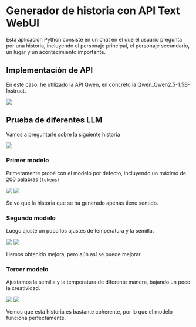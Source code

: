 # Generador de historia con API Text WebUI

Esta aplicación Python consiste en un chat en el que el usuario pregunta por una historia, incluyendo el personaje principal, el personaje secundario, un lugar y un acontecimiento importante.

## Implementación de API

En este caso, he utilizado la API Qwen, en concreto la Qwen_Qwen2.5-1.5B-Instruct.

<img src="https://drive.google.com/uc?id=1mELJY5to96lwDrU6MShpgs43p5UMSJ0J">

## Prueba de diferentes LLM

Vamos a preguntarle sobre la siguiente historia

<img src="https://drive.google.com/uc?id=1jWFfViBS-nbf5rKS1lXzc4SFbv15nptG">

### Primer modelo

Primeramente probé con el modelo por defecto, incluyendo un máximo de 200 palabras (`tokens`)

<img src="https://drive.google.com/uc?id=1WxeHQfAL8FtOwoeVN7uTjOJn6906tHuz">
<img src="https://drive.google.com/uc?id=1E3QR4v4QIoIxRIMbGobw1CWIeogEEjJ0">

Se ve que la historia que se ha generado apenas tiene sentido.

### Segundo modelo

Luego ajusté un poco los ajustes de temperatura y la semilla.

<img src="https://drive.google.com/uc?id=1v5xdVmO-z4JIufvfNmcpBQLPyghcbM3q">
<img src="https://drive.google.com/uc?id=1RpGJXnRdMX9n_HRg76P6Uo-qhg-sKsWF">

Hemos obtenido mejora, pero aún así se puede mejorar.

### Tercer modelo

Ajustamos la semilla y la temperatura de diferente manera, bajando un poco la creatividad.

<img src="https://drive.google.com/uc?id=1l8yDD9Ex0FOdYMf4nb6AM08fZvKsolUf">
<img src="https://drive.google.com/uc?id=1CZ51dNA1QoQkmgQgrVDwaqWFhhmLhI1U">

Vemos que esta historia es bastante coherente, por lo que el modelo funciona perfectamente.


